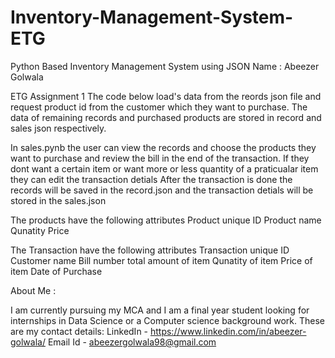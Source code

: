 # Inventory-Management-System-ETG
Python Based Inventory Management System using JSON
Name : Abeezer Golwala

ETG Assignment 1 
The code below load's data from the reords json file and request product id from the customer which they want to purchase. 
The data of remaining records and purchased products are stored in record and sales json respectively.   

In sales.pynb the user can view the records and choose the products they want to purchase and review the bill in the end of the transaction.
If they dont want a certain item or want more or less quantity of a praticualar item they can edit the transaction detials 
After the transaction is done the records will be saved in the record.json and the transaction detials will be stored in the sales.json

The products have the following attributes
  Product unique ID
  Product name
  Qunatity
  Price

The Transaction have the following attributes
  Transaction unique ID
  Customer name
  Bill number
  total amount of item
  Qunatity of item 
  Price of item
  Date of Purchase
  
About Me :

I am currently pursuing my MCA and I am a final year student looking for internships in Data Science or a Computer science background work.
These are my contact details:
LinkedIn - https://www.linkedin.com/in/abeezer-golwala/
Email Id - abeezergolwala98@gmail.com
